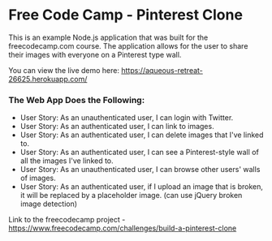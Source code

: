 # Free Code Camp - Pinterest Clone

This is an example Node.js application that was built for the freecodecamp.com course. The application allows for the user to share their images with everyone on a Pinterest type wall.

You can view the live demo here: https://aqueous-retreat-26625.herokuapp.com/

### The Web App Does the Following:
* User Story: As an unauthenticated user, I can login with Twitter.
* User Story: As an authenticated user, I can link to images.
* User Story: As an authenticated user, I can delete images that I've linked to.
* User Story: As an authenticated user, I can see a Pinterest-style wall of all the images I've linked to.
* User Story: As an unauthenticated user, I can browse other users' walls of images.
* User Story: As an authenticated user, if I upload an image that is broken, it will be replaced by a placeholder image. (can use jQuery broken image detection)

Link to the freecodecamp project - https://www.freecodecamp.com/challenges/build-a-pinterest-clone
